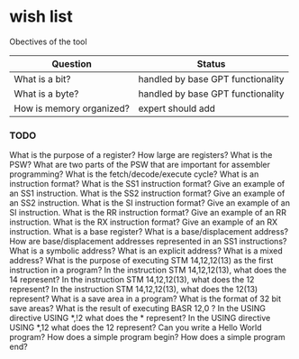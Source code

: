 
# wish list 

Obectives of the tool

| Question                                              | Status                            |
|-------------------------------------------------------|-----------------------------------|
| What is a bit?                                        | handled by base GPT functionality |
| What is a byte?                                       | handled by base GPT functionality |
| How is memory organized?                              | expert should add                 |


### TODO
What is the purpose of a register?
How large are registers?
What is the PSW?
What are two parts of the PSW that are important for assembler programming?
What is the fetch/decode/execute cycle?
What is an instruction format?
What is the SS1 instruction format?
Give an example of an SS1 instruction.
What is the SS2 instruction format?
Give an example of an SS2 instruction.
What is the SI instruction format?
Give an example of an SI instruction.
What is the RR instruction format?
Give an example of an RR instruction.
What is the RX instruction format?
Give an example of an RX instruction.
What is a base register?
What is a base/displacement address?
How are base/displacement addresses represented in an SS1 instructions?
What is a symbolic address?
What is an explicit address?
What is a mixed address?
What is the purpose of executing STM  14,12,12(13) as the first instruction in a program?
In the instruction STM  14,12,12(13), what does the 14 represent?
In the instruction STM  14,12,12(13), what does the 12 represent?
In the instruction STM  14,12,12(13), what does the 12(13) represent?
What is a save area in a program?
What is the format of 32 bit save areas?
What is the result of executing BASR 12,0 ?
In the USING directive USING  *,!2  what does the * represent?
In the USING directive USING  *,12  what does the 12 represent?
Can you write a Hello World program?
How does a simple program begin?
How does a simple program end?

